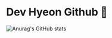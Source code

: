 # Dev Hyeon Github 💜
![Anurag's GitHub stats](https://github-readme-stats.vercel.app/api?username=devhyeon0&show_icons=true&theme=synthwave)
